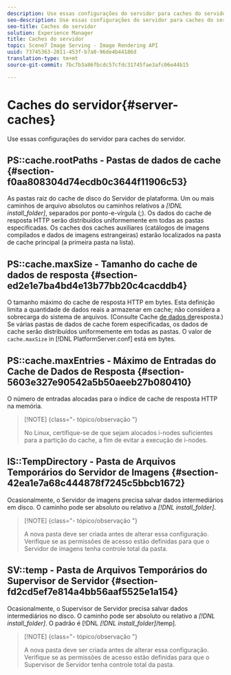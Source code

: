 ```yaml
---
description: Use essas configurações do servidor para caches do servidor.
seo-description: Use essas configurações do servidor para caches do servidor.
seo-title: Caches do servidor
solution: Experience Manager
title: Caches do servidor
topic: Scene7 Image Serving - Image Rendering API
uuid: 73745363-2011-453f-b7a0-96de4b44186d
translation-type: tm+mt
source-git-commit: 7bc7b3a86fbcdc57cfdc31745fae3afc06e44b15

---
```



# Caches do servidor{#server-caches}

Use essas configurações do servidor para caches do servidor.

## PS::cache.rootPaths - Pastas de dados de cache {#section-f0aa808304d74ecdb0c3644f11906c53}

As pastas raiz do cache de disco do Servidor de plataforma. Um ou mais caminhos de arquivo absolutos ou caminhos relativos a *[!DNL install_folder]*, separados por ponto-e-vírgula (;). Os dados do cache de resposta HTTP serão distribuídos uniformemente em todas as pastas especificadas. Os caches dos caches auxiliares (catálogos de imagens compilados e dados de imagens estrangeiras) estarão localizados na pasta de cache principal (a primeira pasta na lista).

## PS::cache.maxSize - Tamanho do cache de dados de resposta {#section-ed2e1e7ba4bd4e13b77bb20c4cacddb4}

O tamanho máximo do cache de resposta HTTP em bytes. Esta definição limita a quantidade de dados reais a armazenar em cache; não considera a sobrecarga do sistema de arquivos. (Consulte Cache [de dados de](../../../../is-api/image-serving-api-ref/c-configuration-and-administration/c-data-caches/c-response-data-cache.md#concept-81ea996c242441f2a69f7e9d9b3a29ca)resposta.) Se várias pastas de dados de cache forem especificadas, os dados de cache serão distribuídos uniformemente em todas as pastas. O valor de `cache.maxSize` in [!DNL PlatformServer.conf] está em bytes.

## PS::cache.maxEntries - Máximo de Entradas do Cache de Dados de Resposta {#section-5603e327e90542a5b50aeeb27b080410}

O número de entradas alocadas para o índice de cache de resposta HTTP na memória.

>[!NOTE] {class=&quot;- tópico/observação &quot;}
>
>No Linux, certifique-se de que sejam alocados i-nodes suficientes para a partição do cache, a fim de evitar a execução de i-nodes.

## IS::TempDirectory - Pasta de Arquivos Temporários do Servidor de Imagens {#section-42ea1e7a68c444878f7245c5bbcb1672}

Ocasionalmente, o Servidor de imagens precisa salvar dados intermediários em disco. O caminho pode ser absoluto ou relativo a *[!DNL install_folder]*.

>[!NOTE] {class=&quot;- tópico/observação &quot;}
>
>A nova pasta deve ser criada antes de alterar essa configuração. Verifique se as permissões de acesso estão definidas para que o Servidor de imagens tenha controle total da pasta.

## SV::temp - Pasta de Arquivos Temporários do Supervisor de Servidor {#section-fd2cd5ef7e814a4bb56aaf5525e1a154}

Ocasionalmente, o Supervisor de Servidor precisa salvar dados intermediários no disco. O caminho pode ser absoluto ou relativo a *[!DNL install_folder]*. O padrão é [!DNL *[!DNL install_folder]*/temp].

>[!NOTE] {class=&quot;- tópico/observação &quot;}
>
>A nova pasta deve ser criada antes de alterar essa configuração. Verifique se as permissões de acesso estão definidas para que o Supervisor de Servidor tenha controle total da pasta.

